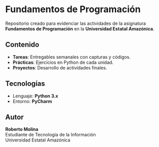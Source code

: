 # Fundamentos de Programación 

Repositorio creado para evidenciar las actividades de la asignatura **Fundamentos de Programación** en la **Universidad Estatal Amazónica**.

## Contenido
- **Tareas**: Entregables semanales con capturas y códigos.
- **Prácticas**: Ejercicios en Python de cada unidad.
- **Proyectos**: Desarrollo de actividades finales.

## Tecnologías
- Lenguaje: **Python 3.x**
- Entorno: **PyCharm**

## Autor
**Roberto Molina**  
Estudiante de Tecnología de la Información  
Universidad Estatal Amazónica

